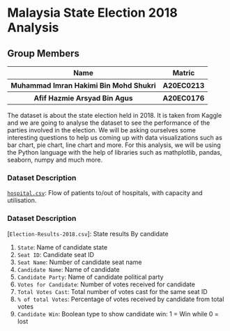 # **Malaysia State Election 2018 Analysis**


## Group Members
<table>
  <tr>
    <th>Name</th>
    <th>Matric</th>
  </tr>
  <tr>
    <th>Muhammad Imran Hakimi Bin Mohd Shukri </th>
    <th>A20EC0213</th>
  </tr>
  <tr>
    <th>Afif Hazmie Arsyad Bin Agus</th>
    <th>A20EC0176</th>
  </tr>
</table>

The dataset is about the state election held in 2018. It is taken from Kaggle and we are going to analyse the dataset to see the performance of the parties involved in the election. We will be asking ourselves some interesting questions to help us coming up with data visualizations such as bar chart, pie chart, line chart and more. For this analysis, we will be using the Python language with the help of libraries such as mathplotlib, pandas, seaborn, numpy and much more.


### Dataset Description
[`hospital.csv`](hospital.csv): Flow of patients to/out of hospitals, with capacity and utilisation.

### Dataset Description
[`Election-Results-2018.csv`]: State results By candidate 

1) `State`: Name of candidate state 
2) `Seat ID`: Candidate seat ID
3) `Seat Name`: Number of candidate seat name 
3) `Candidate Name`: Name of candidate 
4) `Candidate Party`: Name of candidate political party
5) `Votes for Candidate`: Number of votes received for candidate
6) `Total Votes Cast`: Total number of votes cast for the same seat ID
7) `% of total Votes`: Percentage of votes received by candidate from total votes 
8) `Candidate Win`: Boolean type to show candidate win: 1 = Win while 0 = lost
